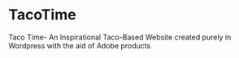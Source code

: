 # TacoTime
Taco Time- An Inspirational Taco-Based Website created purely in Wordpress with the aid of Adobe products
